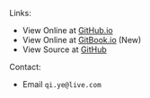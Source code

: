 Links:

- View Online at [GitHub.io](https://huegoxaga.github.io/notes/)
- View Online at [GitBook.io](https://huegoxaga.gitbook.io/notes/) (New)
- View Source at [GitHub](https://github.com/huegoxaga)

Contact:

- Email `qi.ye@live.com`
